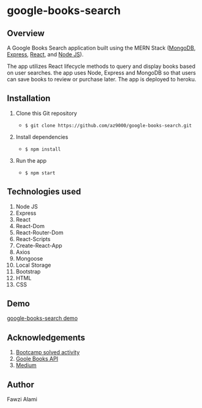 # google-books-search

## Overview
A Google Books Search application built using the MERN Stack ([MongoDB](https://reactjs.org/), [Express](https://reactjs.org/), [React](https://reactjs.org/), and [Node JS](https://reactjs.org/)).

The app utilizes React lifecycle methods to query and display books based on user searches. the app uses Node, Express and MongoDB so that users can save books to review or purchase later. The app is deployed to heroku.

## Installation
1. Clone this Git repository
    - `$ git clone https://github.com/az9000/google-books-search.git`
    
1. Install dependencies
    - `$ npm install`
    
1. Run the app
    - `$ npm start`

## Technologies used
1. Node JS
1. Express
1. React
1. React-Dom
1. React-Router-Dom
1. React-Scripts
1. Create-React-App
1. Axios
1. Mongoose
1. Local Storage
1. Bootstrap
1. HTML
1. CSS

## Demo
[google-books-search demo](https://my-google-search-app.herokuapp.com/)

## Acknowledgements
1. [Bootcamp solved activity](https://smu.bootcampcontent.com/SMU-Coding-Bootcamp/SMUDA201906FSF1/tree/master/20-react/01-Activities/11-Stu_ReactRouter/Solved)
1. [Goole Books API](https://developers.google.com/books/docs/v1/using)
1. [Medium](https://medium.com/)

## Author
Fawzi Alami
